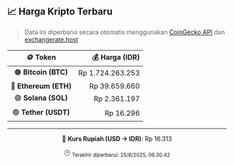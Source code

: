 

<!-- HARGA_KRIPTO -->
## 📈 Harga Kripto Terbaru

> Data ini diperbarui secara otomatis menggunakan [CoinGecko API](https://www.coingecko.com/) dan [exchangerate.host](https://exchangerate.host/)

<div align="center">

| 🪙 Token | 💰 Harga (IDR) |
|:------:|---------------:|
| 🟠 **Bitcoin (BTC)**   | Rp 1.724.263.253 |
| 🔵 **Ethereum (ETH)**  | Rp 39.659.660 |
| 🟣 **Solana (SOL)**    | Rp 2.361.197 |
| 🟢 **Tether (USDT)**   | Rp 16.296 |

---

💱 **Kurs Rupiah (USD → IDR)**: Rp 16.313

🕒 <sub>Terakhir diperbarui: 25/6/2025, 06.30.42</sub>

</div>
<!-- /HARGA_KRIPTO -->